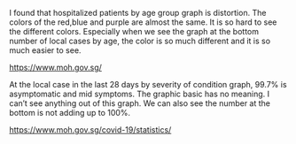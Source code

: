 I found that hospitalized patients by age group graph is distortion. The colors of the red,blue and purple are almost the same. It is so hard to see the different colors. Especially when we see the graph at the bottom number of local cases by age, the color is so much different and it is so much easier to see. 

https://www.moh.gov.sg/

At the local case in the last 28 days by severity of condition graph, 99.7% is asymptomatic and mid symptoms. The graphic basic has no meaning. I can’t see anything out of this graph. We can also see the number at the bottom is not adding up to 100%. 

https://www.moh.gov.sg/covid-19/statistics/


